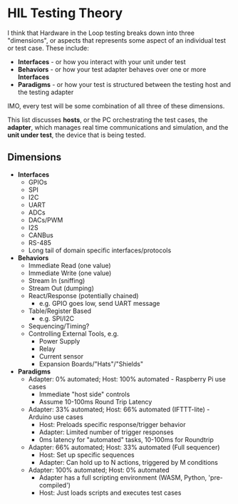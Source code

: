 # HIL Testing Theory

I think that Hardware in the Loop testing breaks down into three "dimensions", or aspects that represents some aspect of an individual test or test case. These include:

* **Interfaces** - or how you interact with your unit under test
* **Behaviors** - or how your test adapter behaves over one or more **Interfaces**
* **Paradigms** - or how your test is structured between the testing host and the testing adapter

IMO, every test will be some combination of all three of these dimensions.

This list discusses **hosts**, or the PC orchestrating the test cases, the **adapter**, which manages real time communications and simulation, and the **unit under test**, the device that is being tested.

## Dimensions

* **Interfaces**
    * GPIOs
    * SPI
    * I2C
    * UART
    * ADCs
    * DACs/PWM
    * I2S
    * CANBus
    * RS-485
    * Long tail of domain specific interfaces/protocols
* **Behaviors**
    * Immediate Read (one value)
    * Immediate Write (one value)
    * Stream In (sniffing)
    * Stream Out (dumping)
    * React/Response (potentially chained)
        * e.g. GPIO goes low, send UART message
    * Table/Register Based
        * e.g. SPI/I2C
    * Sequencing/Timing?
    * Controlling External Tools, e.g.
        * Power Supply
        * Relay
        * Current sensor
        * Expansion Boards/"Hats"/"Shields"
* **Paradigms**
    * Adapter: 0% automated; Host: 100% automated - Raspberry Pi use cases
        * Immediate "host side" controls
        * Assume 10-100ms Round Trip Latency
    * Adapter: 33% automated; Host: 66% automated (IFTTT-lite) - Arduino use cases
        * Host: Preloads specific response/trigger behavior
        * Adapter: Limited number of trigger responses
        * 0ms latency for "automated" tasks, 10-100ms for Roundtrip
    * Adapter: 66% automated; Host: 33% automated (Full sequencer)
        * Host: Set up specific sequences
        * Adapter: Can hold up to N actions, triggered by M conditions
    * Adapter: 100% automated; Host: 0% automated
        * Adapter has a full scripting environment (WASM, Python, 'pre-compiled')
        * Host: Just loads scripts and executes test cases

